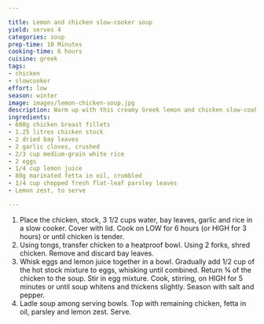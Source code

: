 ```yaml
---

title: Lemon and chicken slow-cooker soup
yield: serves 4
categories: soup
prep-time: 10 Minutes
cooking-time: 6 hours
cuisine: greek
tags:
- chicken
- slowcooker
effort: low
season: winter
image: images/lemon-chicken-soup.jpg
description: Warm up with this creamy Greek lemon and chicken slow-cooker soup.
ingredients:
- 600g chicken breast fillets
- 1.25 litres chicken stock
- 2 dried bay leaves
- 2 garlic cloves, crushed
- 2/3 cup medium-grain white rice
- 2 eggs
- 1/4 cup lemon juice
- 80g marinated fetta in oil, crumbled
- 1/4 cup chopped fresh flat-leaf parsley leaves
- Lemon zest, to serve

---
```


1. Place the chicken, stock, 3 1/2 cups water, bay leaves, garlic and rice in a slow cooker. Cover with lid. Cook on LOW for 6 hours (or HIGH for 3 hours) or until chicken is tender.
2. Using tongs, transfer chicken to a heatproof bowl. Using 2 forks, shred chicken. Remove and discard bay leaves.
3. Whisk eggs and lemon juice together in a bowl. Gradually add 1/2 cup of the hot stock mixture to eggs, whisking until combined. Return ¾ of the chicken to the soup. Stir in egg mixture. Cook, stirring, on HIGH for 5 minutes or until soup whitens and thickens slightly. Season with salt and pepper.
4. Ladle soup among serving bowls. Top with remaining chicken, fetta in oil, parsley and lemon zest. Serve.
